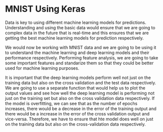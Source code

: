 # MNIST Using Keras

Data is key to using different machine learning models for predictions. Understanding and using the basic data would ensure that we are going to complex data in the future that is real-time and this ensures that we are getting the best machine learning models for prediction respectively. 

We would now be working with MNIST data and we are going to be using it to understand the machine learning and deep learning models and their performance respectively. Performing feature analysis, we are going to take some important features and standarize them so that they could be better used for machine learning purposes.

It is important that the deep learning models perform well not just on the training data but also on the cross validation and the test data respectively. We are going to use a separate function that would help us to plot the output values and see how well the deep learning model is performing not just on the training set but also on the cross validation data respectively. If the model is overfitting, we can see that as the number of epochs increases, there would be a decrease in the error of the training output and there would be a increase in the error of the cross validation output and vice-versa. Therefore, we have to ensure that hte model does well on just on the training data but also on the cross-validation data respectively. 


